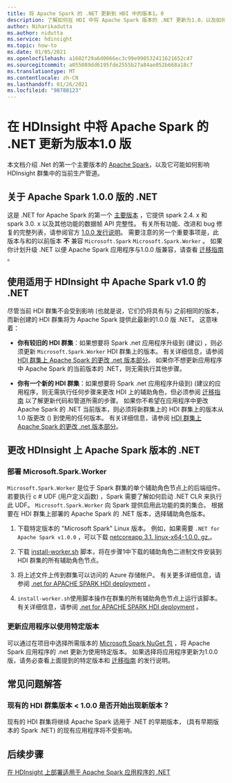 ```yaml
---
title: 将 Apache Spark 的 .NET 更新到 HDI 中的版本1。0
description: 了解如何在 HDI 中将 Apache Spark 版本的 .NET 更新为1.0，以及如何影响你的现有代码和群集。
author: Niharikadutta
ms.author: nidutta
ms.service: hdinsight
ms.topic: how-to
ms.date: 01/05/2021
ms.openlocfilehash: a1602f29a6d0066ec3c99e990532411621652c47
ms.sourcegitcommit: a055089dd6195fde2555b27a84ae052b668a18c7
ms.translationtype: MT
ms.contentlocale: zh-CN
ms.lasthandoff: 01/26/2021
ms.locfileid: "98788123"
---
```

# <a name="updating-net-for-apache-spark-to-version-v10--in-hdinsight"></a>在 HDInsight 中将 Apache Spark 的 .NET 更新为版本1.0 版

本文档介绍 .Net 的第一个主要版本的 [Apache Spark](https://github.com/dotnet/spark)，以及它可能如何影响 HDInsight 群集中的当前生产管道。

## <a name="about-net-for-apache-spark-version-100"></a>关于 Apache Spark 1.0.0 版的 .NET

这是 .NET for Apache Spark 的第一个 [主要版本](https://github.com/dotnet/spark/releases/tag/v1.0.0) ，它提供 spark 2.4. x 和 spark 3.0. x 以及其他功能的数据帧 API 完整性。 有关所有功能、改进和 bug 修复的完整列表，请参阅官方 [1.0.0 发行说明](https://github.com/dotnet/spark/blob/master/docs/release-notes/1.0.0/release-1.0.0.md)。
需要注意的另一个重要事项是，此版本与和的以前版本 **不** 兼容 `Microsoft.Spark` `Microsoft.Spark.Worker` 。 如果你计划升级 .NET 以便 Apache Spark 应用程序与1.0.0 版兼容，请查看 [迁移指南](https://github.com/dotnet/spark/blob/master/docs/migration-guide.md#upgrading-from-microsoftspark-0x-to-10) 。

## <a name="using-net-for-apache-spark-v10-in-hdinsight"></a>使用适用于 HDInsight 中 Apache Spark v1.0 的 .NET

尽管当前 HDI 群集不会受到影响 (也就是说，它们仍将具有与) 之前相同的版本，而新创建的 HDI 群集将为 Apache Spark 提供此最新的1.0.0 版 .NET。 这意味着：

- **你有较旧的 HDI 群集**：如果想要将 Spark .net 应用程序升级到 (建议) ，则必须更新 `Microsoft.Spark.Worker` HDI 群集上的版本。 有关详细信息，请参阅 [HDI 群集上 Apache Spark 的更改 .net 版本部分](#changing-net-for-apache-spark-version-on-hdinsight)。
如果你不想更新应用程序中 Apache Spark 的当前版本的 .NET，则无需执行其他步骤。  

- **你有一个新的 HDI 群集**：如果想要将 Spark .net 应用程序升级到)  (建议的应用程序，则无需执行任何步骤来更改 HDI 上的辅助角色，但必须参阅 [迁移指南](https://github.com/dotnet/spark/blob/master/docs/migration-guide.md#upgrading-from-microsoftspark-0x-to-10) 以了解更新代码和管道所需的步骤。
如果你不希望在应用程序中更改 Apache Spark 的 .NET 当前版本，则必须将新群集上的 HDI 群集上的版本从1.0 版更改 () 到使用的任何版本。 有关详细信息，请参阅 [HDI 群集上 Apache Spark 的更改 .net 版本部分](spark-dotnet-version-update.md#changing-net-for-apache-spark-version-on-hdinsight)。  

## <a name="changing-net-for-apache-spark-version-on-hdinsight"></a>更改 HDInsight 上 Apache Spark 版本的 .NET

### <a name="deploy-microsoftsparkworker"></a>部署 Microsoft.Spark.Worker

`Microsoft.Spark.Worker` 是位于 Spark 群集的单个辅助角色节点上的后端组件。 若要执行 c # UDF (用户定义函数) ，Spark 需要了解如何启动 .NET CLR 来执行此 UDF。 `Microsoft.Spark.Worker` 向 Spark 提供启用此功能的类的集合。 根据要在 HDI 群集上部署的 Apache Spark 的 .NET 版本，选择辅助角色版本。

1. 下载特定版本的 "Microsoft Spark" Linux 版本。 例如，如果需要 `.NET for Apache Spark v1.0.0` ，可以下载 [netcoreapp 3.1. linux-x64-1.0.0. gz.](https://github.com/dotnet/spark/releases/tag/v1.0.0)。  

2. 下载 [install-worker.sh](https://github.com/dotnet/spark/blob/master/deployment/install-worker.sh) 脚本，将在步骤1中下载的辅助角色二进制文件安装到 HDI 群集的所有辅助角色节点。  

3. 将上述文件上传到群集可以访问的 Azure 存储帐户。 有关更多详细信息，请参阅 [.net for APACHE SPARK HDI deployment](/dotnet/spark/tutorials/hdinsight-deployment#upload-files-to-azure) 。

4. `install-worker.sh`使用脚本操作在群集的所有辅助角色节点上运行该脚本。 有关详细信息，请参阅 [.net for APACHE SPARK HDI deployment](/dotnet/spark/tutorials/hdinsight-deployment#run-the-hdinsight-script-action) 。

### <a name="update-your-application-to-use-specific-version"></a>更新应用程序以使用特定版本

可以通过在项目中选择所需版本的 [Microsoft Spark NuGet 包](https://www.nuget.org/packages/Microsoft.Spark/) ，将 Apache Spark 应用程序的 .net 更新为使用特定版本。 如果选择将应用程序更新为1.0.0 版，请务必查看上面提到的特定版本和 [迁移指南](https://github.com/dotnet/spark/blob/master/docs/migration-guide.md#upgrading-from-microsoftspark-0x-to-10) 的发行说明。

## <a name="faqs"></a>常见问题解答

### <a name="will-my-existing-hdi-cluster-with-version--100-start-failing-with-the-new-release"></a>现有的 HDI 群集版本 < 1.0.0 是否开始出现新版本？

现有的 HDI 群集将继续 Apache Spark 适用于 .NET 的早期版本， (具有早期版本的 Spark .NET) 的现有应用程序将不受影响。

## <a name="next-steps"></a>后续步骤

[在 HDInsight 上部署适用于 Apache Spark 应用程序的 .NET](/dotnet/spark/tutorials/hdinsight-deployment)